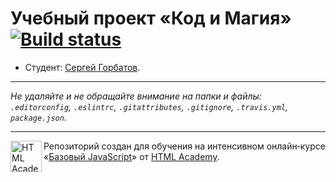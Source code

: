 # Учебный проект «Код и Магия» [![Build status][travis-image]][travis-url]

* Студент: [Сергей Горбатов](https://up.htmlacademy.ru/javascript/10/user/484327).

---

_Не удаляйте и не обращайте внимание на папки и файлы:_<br>
_`.editorconfig`, `.eslintrc`, `.gitattributes`, `.gitignore`, `.travis.yml`, `package.json`._

---

<a href="https://htmlacademy.ru/intensive/javascript"><img align="left" width="50" height="50" title="HTML Academy" src="https://up.htmlacademy.ru/static/img/intensive/javascript/logo-for-github.svg"></a>

Репозиторий создан для обучения на интенсивном онлайн‑курсе «[Базовый JavaScript](https://htmlacademy.ru/intensive/javascript)» от [HTML Academy](https://htmlacademy.ru).

[travis-image]: https://travis-ci.org/htmlacademy-javascript/484327-code-and-magick.svg?branch=master
[travis-url]: https://travis-ci.org/htmlacademy-javascript/484327-code-and-magick
